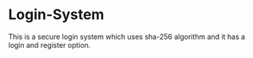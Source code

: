 # Login-System
This is a secure login system which uses sha-256 algorithm and it has a login and register option.
